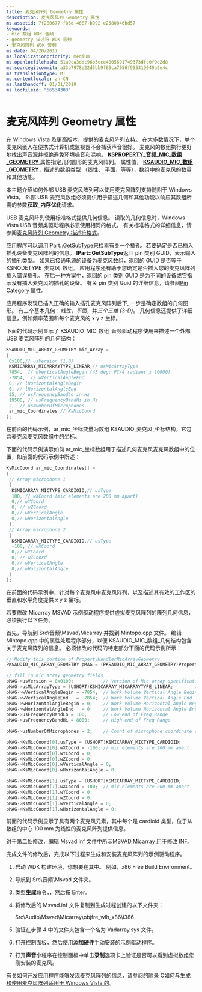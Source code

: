 ```yaml
---
title: 麦克风阵列 Geometry 属性
description: 麦克风阵列 Geometry 属性
ms.assetid: 7f280677-f86d-4687-b992-e2580046bd57
keywords:
- mic 数组 WDK 音频
- geometry 描述符 WDK 音频
- 麦克风阵列 WDK 音频
ms.date: 04/20/2017
ms.localizationpriority: medium
ms.openlocfilehash: 51a9ca3ddc96b3ece4005691749373dfc0f9d2d8
ms.sourcegitcommit: a33b7978e22d5bb9f65ca7056f955319049a2e4c
ms.translationtype: MT
ms.contentlocale: zh-CN
ms.lasthandoff: 01/31/2019
ms.locfileid: "56534303"
---
```

# <a name="microphone-array-geometry-property"></a>麦克风阵列 Geometry 属性


在 Windows Vista 及更高版本，提供的麦克风阵列支持。 在大多数情况下，单个麦克风嵌入在便携式计算机或监视器不会捕获声音很好。 麦克风的数组执行更好地找出声音源并拒绝避免环境噪音和混响。 [ **KSPROPERTY\_音频\_MIC\_数组\_GEOMETRY** ](https://msdn.microsoft.com/library/windows/hardware/ff537289)属性指定几何图形的麦克风阵列。 属性值， [ **KSAUDIO\_MIC\_数组\_GEOMETRY**](https://msdn.microsoft.com/library/windows/hardware/ff537087)，描述的数组类型 （线性、 平面，等等），数组中的麦克风的数量和其他功能。

本主题介绍如何外部 USB 麦克风阵列可以使用麦克风阵列支持随附于 Windows Vista。 外部 USB 麦克风数组必须提供用于描述几何和其他功能以响应其数组所需的参数**获取\_内存优化**请求。

USB 麦克风阵列使用标准格式提供几何信息。 读取的几何信息时，Windows Vista USB 音频类驱动程序必须使用相同的格式。 有关标准格式的详细信息，请参阅[麦克风阵列 Geometry 描述符格式](microphone-array-geometry-descriptor-format.md)。

应用程序可以调用[IPart::GetSubType](https://go.microsoft.com/fwlink/p/?linkid=143726)来检索有关一个插孔，若要确定是否已插入插孔设备麦克风阵列的信息。 **IPart::GetSubType**返回 pin 类别 GUID，表示输入的插孔类型。 如果已接通电源的设备为麦克风数组，返回的 GUID 是否等于 KSNODETYPE\_麦克风\_数组。 应用程序还有助于您确定是否插入您的麦克风阵列插入错误插孔。 在后一种方案中，返回的 pin 类别 GUID 是为不同的设备或它指示没有插入麦克风的插孔的设备。 有关 pin 类别 Guid 的详细信息，请参阅[Pin Category 属性](pin-category-property.md)。

应用程序发现已插入正确的输入插孔麦克风阵列后下, 一步是确定数组的几何图形。 有三个基本几何：*线性*，*平面*，并*三个三维 (3-D)*。 几何信息还提供了详细信息，例如频率范围和每个麦克风的 x y z 坐标。

下面的代码示例显示了 KSAUDIO\_MIC\_数组\_音频驱动程序使用来描述一个外部 USB 麦克风阵列的几何结构：

```cpp
KSAUDIO_MIC_ARRAY_GEOMETRY mic_Array =
{
 0x100,// usVersion (1.0)
 KSMICARRAY_MICARRAYTYPE_LINEAR,// usMicArrayType
 7854,  // wVerticalAngleBegin (45 deg; PI/4 radians x 10000)
 -7854,  // wVerticalAngleEnd
 0, // lHorizontalAngleBegin
 0, // lHorizontalAngleEnd
 25, // usFrequencyBandLo in Hz
 19500, // usFrequencyBandHi in Hz
 2,  // usNumberOfMicrophones
 ar_mic_Coordinates // KsMicCoord
};
```

在前面的代码示例，ar\_mic\_坐标变量为数组 KSAUDIO\_麦克风\_坐标结构，它包含麦克风麦克风数组中的坐标。

下面的代码示例演示如何 ar\_mic\_坐标数组用于描述几何麦克风麦克风数组中的位置，如前面的代码示例中所述：

```cpp
KsMicCoord ar_mic_Coordinates[] =
{
 // Array microphone 1
 {
  KSMICARRAY_MICTYPE_CARDIOID,// usType
  100, // wXCoord (mic elements are 200 mm apart)
  0,// wYCoord 
  0, // wZCoord 
  0,// wVerticalAngle
  0,// wHorizontalAngle
 },
 // Array microphone 2
 {
  KSMICARRAY_MICTYPE_CARDIOID,// usType
  -100, // wXCoord 
  0,// wYCoord 
  0, // wZCoord 
  0,// wVerticalAngle
  0,// wHorizontalAngle
 }
};
```

在前面的代码示例中，针对每个麦克风中麦克风阵列，以及描述其有效的工作区的垂直和水平角度提供 x y z 坐标。

若要修改 Micarray MSVAD 示例驱动程序提供虚拟麦克风阵列的阵列几何信息，必须执行以下任务。

首先，导航到 Src\\音频\\Msvad\\Micarray 并找到 Mintopo.cpp 文件。 编辑 Mintopo.cpp 中的属性处理程序部分，以便 KSAUDIO\_MIC\_数组\_几何结构包含关于麦克风阵列的信息。 必须修改的代码的特定部分下面的代码示例所示：

```cpp
// Modify this portion of PropertyHandlerMicArrayGeometry
PKSAUDIO_MIC_ARRAY_GEOMETRY pMAG = (PKSAUDIO_MIC_ARRAY_GEOMETRY)PropertyRequest->Value;

// fill in mic array geometry fields
pMAG->usVersion = 0x0100;           // Version of Mic array specification (0x0100)
pMAG->usMicArrayType = (USHORT)KSMICARRAY_MICARRAYTYPE_LINEAR;        // Type of Mic Array
pMAG->wVerticalAngleBegin = -7854;  // Work Volume Vertical Angle Begin (-45 degrees)
pMAG->wVerticalAngleEnd   =  7854;  // Work Volume Vertical Angle End   (+45 degrees)
pMAG->wHorizontalAngleBegin = 0;    // Work Volume Horizontal Angle Begin
pMAG->wHorizontalAngleEnd   = 0;    // Work Volume Horizontal Angle End
pMAG->usFrequencyBandLo = 100;      // Low end of Freq Range
pMAG->usFrequencyBandHi = 8000;     // High end of Freq Range
 
pMAG->usNumberOfMicrophones = 2;    // Count of microphone coordinate structures to follow.

pMAG->KsMicCoord[0].usType = (USHORT)KSMICARRAY_MICTYPE_CARDIOID;          
pMAG->KsMicCoord[0].wXCoord = -100; // mic elements are 200 mm apart
pMAG->KsMicCoord[0].wYCoord = 0;         
pMAG->KsMicCoord[0].wZCoord = 0;         
pMAG->KsMicCoord[0].wVerticalAngle = 0;  
pMAG->KsMicCoord[0].wHorizontalAngle = 0;

pMAG->KsMicCoord[1].usType = (USHORT)KSMICARRAY_MICTYPE_CARDIOID;          
pMAG->KsMicCoord[1].wXCoord = 100;  // mic elements are 200 mm apart
pMAG->KsMicCoord[1].wYCoord = 0;         
pMAG->KsMicCoord[1].wZCoord = 0;         
pMAG->KsMicCoord[1].wVerticalAngle = 0;  
pMAG->KsMicCoord[1].wHorizontalAngle = 0;
```

前面的代码示例显示了具有两个麦克风元素，其中每个是 cardioid 类型，位于从数组的中心 100 mm 为线性的麦克风阵列提供信息。

对于第二处修改，编辑 Msvad.inf 文件中所示[MSVAD Micarray 用于修改 INF](modified-inf-for-msvad-micarray.md)。

完成文件的修改后，完成以下过程来生成和安装麦克风阵列的示例驱动程序。

1.  启动 WDK 构建环境，你想要在其中。 例如，x86 Free Build Environment。

2.  导航到 Src\\音频\\Msvad 文件夹。

3.  类型**生成**命令，，然后按 Enter。

4.  将修改后的 Msvad.inf 文件复制到生成过程创建的以下文件夹：

    Src\\Audio\\Msvad\\Micarray\\objfre\_wlh\_x86\\i386

5.  验证在步骤 4 中的文件夹包含一个名为 Vadarray.sys 文件。

6.  打开控制面板，然后使用**添加硬件**手动安装的示例驱动程序。

7.  打开**声音**小程序在控制面板中单击**录制**选项卡上验证是否可以看到虚拟数组您刚安装的麦克风。

有关如何开发应用程序能够发现麦克风阵列的信息，请参阅的附录 C[如何与生成和使用麦克风阵列适用于 Windows Vista 的](https://go.microsoft.com/fwlink/p/?linkid=306613)。

 

 




